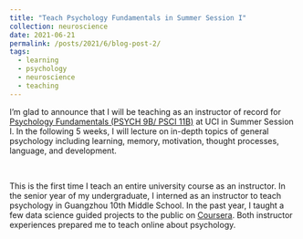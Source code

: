 ```yaml
---
title: "Teach Psychology Fundamentals in Summer Session I"
collection: neuroscience
date: 2021-06-21
permalink: /posts/2021/6/blog-post-2/
tags:
  - learning
  - psychology
  - neuroscience
  - teaching
---
```


I’m glad to announce that I will be teaching as an instructor of record for [Psychology Fundamentals (PSYCH 9B/ PSCI 11B)](http://catalogue.uci.edu/allcourses/psych/) at UCI in Summer Session I. In the following 5 weeks, I will lecture on in-depth topics of general psychology including learning, memory, motivation, thought processes, language, and development.

<br>

This is the first time I teach an entire university course as an instructor. In the senior year of my undergraduate, I interned as an instructor to teach psychology in Guangzhou 10th Middle School. In the past year, I taught a few data science guided projects to the public on [Coursera](https://www.coursera.org/instructor/you-lilian-cheng). Both instructor experiences prepared me to teach online about psychology. 